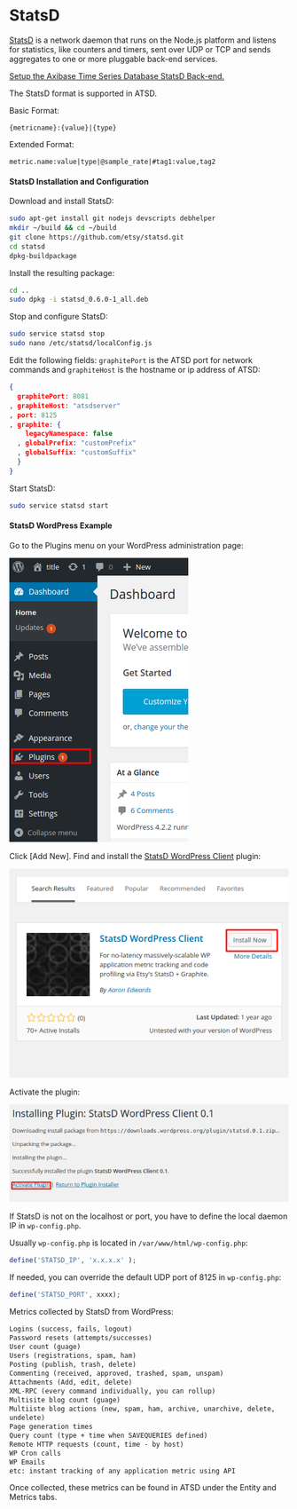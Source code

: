 # StatsD

[StatsD](https://github.com/etsy/statsd) is a network daemon that runs on the Node.js platform and listens for statistics, like counters and timers, sent over UDP or TCP and sends aggregates to one or more pluggable back-end services.

[Setup the Axibase Time Series Database StatsD Back-end.](statsd-backend.md)

The StatsD format is supported in ATSD.

Basic Format:

```
{metricname}:{value}|{type}
```

Extended Format:

```
metric.name:value|type|@sample_rate|#tag1:value,tag2
```

#### StatsD Installation and Configuration

Download and install StatsD:

```sh
sudo apt-get install git nodejs devscripts debhelper
mkdir ~/build && cd ~/build
git clone https://github.com/etsy/statsd.git
cd statsd
dpkg-buildpackage
```

Install the resulting package:

```sh
cd ..
sudo dpkg -i statsd_0.6.0-1_all.deb
```

Stop and configure StatsD:

```sh
sudo service statsd stop
sudo nano /etc/statsd/localConfig.js
```

Edit the following fields: `graphitePort` is the ATSD port for network commands and `graphiteHost` is the hostname or ip address of ATSD:

```json
{
  graphitePort: 8081
, graphiteHost: "atsdserver"
, port: 8125
, graphite: {
    legacyNamespace: false
  , globalPrefix: "customPrefix"
  , globalSuffix: "customSuffix"
  }
}
```

Start StatsD:

```sh
sudo service statsd start
```

#### StatsD WordPress Example

Go to the Plugins menu on your WordPress administration page:

![](resources/plugins_menu.png)

Click [Add New]. Find and install the [StatsD WordPress Client](https://wordpress.org/plugins/statsd/) plugin:

![](resources/statsd_plugin1.png)

Activate the plugin:

![](resources/activate_plugin.png)

If StatsD is not on the localhost or port, you have to define the local daemon IP in `wp-config.php`.

Usually `wp-config.php` is located in `/var/www/html/wp-config.php`:

```php
define('STATSD_IP', 'x.x.x.x' );
```

If needed, you can override the default UDP port of 8125 in `wp-config.php`:

```php
define('STATSD_PORT', xxxx);
```

Metrics collected by StatsD from WordPress:

```
Logins (success, fails, logout)
Password resets (attempts/successes)
User count (guage)
Users (registrations, spam, ham)
Posting (publish, trash, delete)
Commenting (received, approved, trashed, spam, unspam)
Attachments (Add, edit, delete)
XML-RPC (every command individually, you can rollup)
Multisite blog count (guage)
Multiiste blog actions (new, spam, ham, archive, unarchive, delete, undelete)
Page generation times
Query count (type + time when SAVEQUERIES defined)
Remote HTTP requests (count, time - by host)
WP Cron calls
WP Emails
etc: instant tracking of any application metric using API
```

Once collected, these metrics can be found in ATSD under the Entity and Metrics tabs.
